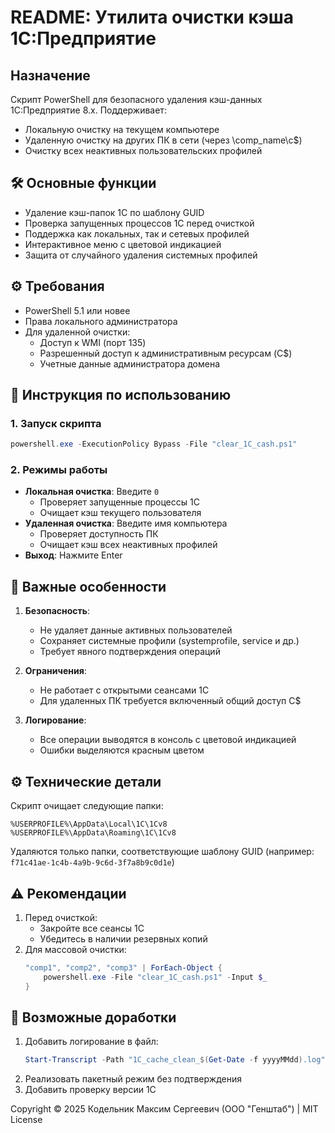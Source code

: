 # **README: Утилита очистки кэша 1С:Предприятие**

## **Назначение**
Скрипт PowerShell для безопасного удаления кэш-данных 1С:Предприятие 8.x. Поддерживает:
- Локальную очистку на текущем компьютере
- Удаленную очистку на других ПК в сети (через \\comp_name\c$)
- Очистку всех неактивных пользовательских профилей

## **🛠 Основные функции**
- Удаление кэш-папок 1С по шаблону GUID
- Проверка запущенных процессов 1С перед очисткой
- Поддержка как локальных, так и сетевых профилей
- Интерактивное меню с цветовой индикацией
- Защита от случайного удаления системных профилей

## **⚙️ Требования**
- PowerShell 5.1 или новее
- Права локального администратора
- Для удаленной очистки:
  - Доступ к WMI (порт 135)
  - Разрешенный доступ к административным ресурсам (C$)
  - Учетные данные администратора домена

## **🚀 Инструкция по использованию**

### **1. Запуск скрипта**
```powershell
powershell.exe -ExecutionPolicy Bypass -File "clear_1C_cash.ps1"
```

### **2. Режимы работы**
- **Локальная очистка**: Введите `0`
  - Проверяет запущенные процессы 1С
  - Очищает кэш текущего пользователя
- **Удаленная очистка**: Введите имя компьютера
  - Проверяет доступность ПК
  - Очищает кэш всех неактивных профилей
- **Выход**: Нажмите Enter

## **📌 Важные особенности**
1. **Безопасность**:
   - Не удаляет данные активных пользователей
   - Сохраняет системные профили (systemprofile, service и др.)
   - Требует явного подтверждения операций

2. **Ограничения**:
   - Не работает с открытыми сеансами 1С
   - Для удаленных ПК требуется включенный общий доступ C$

3. **Логирование**:
   - Все операции выводятся в консоль с цветовой индикацией
   - Ошибки выделяются красным цветом

## **⚙️ Технические детали**
Скрипт очищает следующие папки:
```
%USERPROFILE%\AppData\Local\1C\1Cv8
%USERPROFILE%\AppData\Roaming\1C\1Cv8
```
Удаляются только папки, соответствующие шаблону GUID (например: `f71c41ae-1c4b-4a9b-9c6d-3f7a8b9c0d1e`)

## **⚠️ Рекомендации**
1. Перед очисткой:
   - Закройте все сеансы 1С
   - Убедитесь в наличии резервных копий
2. Для массовой очистки:
   ```powershell
   "comp1", "comp2", "comp3" | ForEach-Object {
       powershell.exe -File "clear_1C_cash.ps1" -Input $_
   }
   ```

## **🔧 Возможные доработки**
1. Добавить логирование в файл:
   ```powershell
   Start-Transcript -Path "1C_cache_clean_$(Get-Date -f yyyyMMdd).log"
   ```
2. Реализовать пакетный режим без подтверждения
3. Добавить проверку версии 1С

Copyright © 2025 Кодельник Максим Сергеевич (ООО "Генштаб") | MIT License
